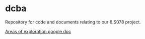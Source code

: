dcba
=======

Repository for code and documents relating to our 6.S078 project.

[Areas of exploration google doc](https://docs.google.com/document/d/1VfANuXEYYeTAmdtjizWe-wBU-ze-UnLU641EQJXA3GM/edit)
